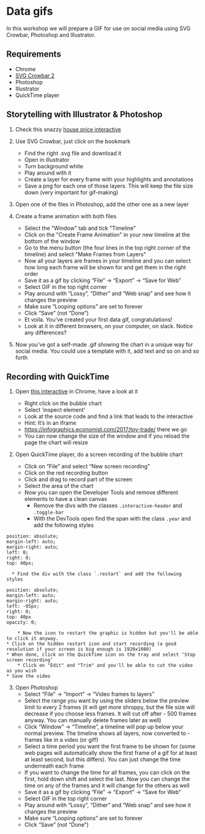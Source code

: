 # Data gifs

In this workshop we will prepare a GIF for use on social media using SVG Crowbar, Photoshop and Illustrator.

## Requirements

* Chrome
* [SVG Crowbar 2](https://nytimes.github.io/svg-crowbar/)
* Photoshop
* Illustrator
* QuickTime player

## Storytelling with Illustrator & Photoshop

1.  Check this snazzy [house price interactive](https://www.economist.com/graphic-detail/2018/02/09/the-economist-house-price-indices)

2.  Use SVG Crowbar, just click on the bookmark
    * Find the right .svg file and download it
    * Open in illustrator
    * Turn background white
    * Play around with it
    * Create a layer for every frame with your highlights and annotations
    * Save a png for each one of those layers. This will keep the file size down (very important for gif-making)

3.  Open one of the files in Photoshop, add the other one as a new layer

4.  Create a frame animation with both files
    * Select the "Window" tab and tick "Timeline"
    * Click on the "Create Frame Animation" in your new timeline at the bottom of the window
    * Go to the menu button (the four lines in the top right corner of the timeline) and select "Make Frames from Layers"
    * Now all your layers are frames in your timeline and you can select how long each frame will be shown for and get them in the right         order
    * Save it as a gif by clicking “File” -> “Export” -> “Save for Web”
    * Select GIF in the top right corner
    * Play around with “Lossy”, “Dither” and “Web snap” and see how it changes the preview
    * Make sure “Looping options” are set to forever
    * Click “Save” (not “Done”)
    * Et voila. You’ve created your first data gif, congratulations!
    * Look at it in different browsers, on your computer, on slack. Notice any differences?

5.  Now you’ve got a self-made .gif showing the chart in a unique way for social media. You could use a template with it, add text and so on and so forth

## Recording with QuickTime

1.  Open [this interactive](https://www.economist.com/graphic-detail/2017/12/25/china-is-still-a-toy-manufacturing-powerhouse) in Chrome, have a look at it

    * Right click on the bubble chart
    * Select ‘inspect element’
    * Look at the source code and find a link that leads to the interactive
    * Hint: It’s in an iframe
    * https://infographics.economist.com/2017/toy-trade/ there we go
    * You can now change the size of the window and if you reload the page the chart will resize

2.  Open QuickTime player, do a screen recording of the bubble chart

    * Click on “File” and select “New screen recording”
    * Click on the red recording button
    * Click and drag to record part of the screen
    * Select the area of the chart
    * Now you can open the Developer Tools and remove different elements to have a clean canvas
		* Remove the divs with the classes `.interactive-header` and `.toggle-bar`
		* With the DevTools open find the span with the class `.year` and add the following styles
```
position: absolute;
margin-left: auto;
margin-right: auto;
left: 0;
right: 0;
top: 40px;
````
	  * Find the div with the class `.restart` and add the following styles
```
position: absolute;
margin-left: auto;
margin-right: auto;
left: -95px;
right: 0;
top: 40px
opacity: 0;
````
		* Now the icon to restart the graphic is hidden but you'll be able to click it anyway.
    * Click on the hidden restart icon and start recording (a good resolution if your screen is big enough is 1920x1080)
    * When done, click on the QuickTime icon on the tray and select ‘Stop screen recording’
		* Click on "Edit" and "Trim" and you'll be able to cut the video as you wish
    * Save the video

3.  Open Photoshop
    * Select “File” -> “Import” -> “Video frames to layers”
    * Select the range you want by using the sliders below the preview limit to every 2 frames (it will get more shroppy, but the file           size will decrease if you choose less frames. It will cut off after - 500 frames anyway. You can manually delete frames later as           well)
    * Click “Window” -> “Timeline”, a timeline will pop up below your normal preview. The timeline shows all layers, now converted to -         frames like in a video (or gif!)
    * Select a time period you want the first frame to be shown for (some web pages will automatically show the first frame of a gif for         at least at least second, but this differs). You can just change the time underneath each frame
    * If you want to change the time for all frames, you can click on the first, hold down shift and select the last. Now you can change         the time on any of the frames and it will change for the others as well
     * Save it as a gif by clicking “File” -> “Export” -> “Save for Web”
    * Select GIF in the top right corner
    * Play around with “Lossy”, “Dither” and “Web snap” and see how it changes the preview
    * Make sure “Looping options” are set to forever
    * Click “Save” (not “Done”)
   
